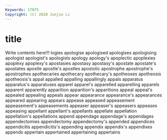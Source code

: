 ```yaml
---
Keywords: 17075
Copyright: (C) 2020 Junjie Li
---
```


# title

Write contents here!!!
logies 
apologise 
apologised 
apologises 
apologising 
apologist 
apologist's 
apologists
apology 
apology's 
apoplectic 
apoplexies 
apoplexy 
apoplexy's 
apostasies 
apostasy 
apostasy's 
apostate
apostate's 
apostates 
apostle 
apostle's 
apostles 
apostolic 
apostrophe 
apostrophe's 
apostrophes 
apothecaries
apothecary 
apothecary's 
apotheoses 
apotheosis 
apotheosis's 
appal 
appalled 
appalling 
appallingly 
appals
apparatus 
apparatus's 
apparatuses 
apparel 
apparel's 
apparelled 
apparelling 
apparels 
apparent 
apparently
apparition 
apparition's 
apparitions 
appeal 
appeal's 
appealed 
appealing 
appeals 
appear 
appearance
appearance's 
appearances 
appeared 
appearing 
appears 
appease 
appeased 
appeasement 
appeasement's 
appeasements
appeaser 
appeaser's 
appeasers 
appeases 
appeasing 
appellant 
appellant's 
appellants 
appellate 
appellation
appellation's 
appellations 
append 
appendage 
appendage's 
appendages 
appendectomies 
appendectomy 
appendectomy's 
appended
appendices 
appendicitis 
appendicitis's 
appending 
appendix 
appendix's 
appendixes 
appends 
appertain 
appertained
appertaining 
appertains 
